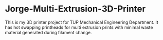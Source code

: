 # Jorge-Multi-Extrusion-3D-Printer
This is my 3D printer project for TUP Mechanical Engineering Department. It has hot swapping printheads for multi extrusion prints with minimal waste material generated during filament change.
